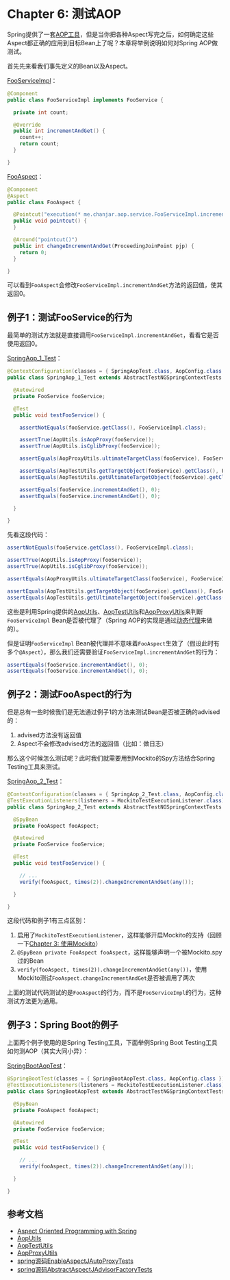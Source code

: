 # Chapter 6: 测试AOP

Spring提供了一套[AOP工具][doc-spring-aop]，但是当你把各种Aspect写完之后，如何确定这些Aspect都正确的应用到目标Bean上了呢？本章将举例说明如何对Spring AOP做测试。

首先先来看我们事先定义的Bean以及Aspect。

[FooServiceImpl][src-FooServiceImpl]：

```java
@Component
public class FooServiceImpl implements FooService {

  private int count;

  @Override
  public int incrementAndGet() {
    count++;
    return count;
  }

}
```

[FooAspect][src-FooAspect]：

```java
@Component
@Aspect
public class FooAspect {

  @Pointcut("execution(* me.chanjar.aop.service.FooServiceImpl.incrementAndGet())")
  public void pointcut() {
  }

  @Around("pointcut()")
  public int changeIncrementAndGet(ProceedingJoinPoint pjp) {
    return 0;
  }

}
```

可以看到`FooAspect`会修改`FooServiceImpl.incrementAndGet`方法的返回值，使其返回0。

## 例子1：测试FooService的行为

最简单的测试方法就是直接调用`FooServiceImpl.incrementAndGet`，看看它是否使用返回0。

[SpringAop_1_Test][src-ex1-SpringAop_1_Test]：

```java
@ContextConfiguration(classes = { SpringAopTest.class, AopConfig.class })
public class SpringAop_1_Test extends AbstractTestNGSpringContextTests {

  @Autowired
  private FooService fooService;

  @Test
  public void testFooService() {

    assertNotEquals(fooService.getClass(), FooServiceImpl.class);

    assertTrue(AopUtils.isAopProxy(fooService));
    assertTrue(AopUtils.isCglibProxy(fooService));

    assertEquals(AopProxyUtils.ultimateTargetClass(fooService), FooServiceImpl.class);

    assertEquals(AopTestUtils.getTargetObject(fooService).getClass(), FooServiceImpl.class);
    assertEquals(AopTestUtils.getUltimateTargetObject(fooService).getClass(), FooServiceImpl.class);

    assertEquals(fooService.incrementAndGet(), 0);
    assertEquals(fooService.incrementAndGet(), 0);

  }

}
```

先看这段代码：

```java
assertNotEquals(fooService.getClass(), FooServiceImpl.class);

assertTrue(AopUtils.isAopProxy(fooService));
assertTrue(AopUtils.isCglibProxy(fooService));

assertEquals(AopProxyUtils.ultimateTargetClass(fooService), FooServiceImpl.class);

assertEquals(AopTestUtils.getTargetObject(fooService).getClass(), FooServiceImpl.class);
assertEquals(AopTestUtils.getUltimateTargetObject(fooService).getClass(), FooServiceImpl.class);
```

这些是利用Spring提供的[AopUtils][javadoc-spring-AopUtils]、[AopTestUtils][javadoc-spring-AopTestUtils]和[AopProxyUtils][javadoc-spring-AopProxyUtils]来判断`FooServiceImpl` Bean是否被代理了（Spring AOP的实现是通过[动态代理][javadoc-spring-aop-proxying]来做的）。

但是证明`FooServiceImpl` Bean被代理并不意味着`FooAspect`生效了（假设此时有多个`@Aspect`），那么我们还需要验证`FooServiceImpl.incrementAndGet`的行为：

```java
assertEquals(fooService.incrementAndGet(), 0);
assertEquals(fooService.incrementAndGet(), 0);
```

## 例子2：测试FooAspect的行为

但是总有一些时候我们是无法通过例子1的方法来测试Bean是否被正确的advised的：

1. advised方法没有返回值
1. Aspect不会修改advised方法的返回值（比如：做日志）

那么这个时候怎么测试呢？此时我们就需要用到Mockito的Spy方法结合Spring Testing工具来测试。

[SpringAop_2_Test][src-ex2-SpringAop_2_Test]：

```java
@ContextConfiguration(classes = { SpringAop_2_Test.class, AopConfig.class })
@TestExecutionListeners(listeners = MockitoTestExecutionListener.class)
public class SpringAop_2_Test extends AbstractTestNGSpringContextTests {

  @SpyBean
  private FooAspect fooAspect;

  @Autowired
  private FooService fooService;

  @Test
  public void testFooService() {

    // ...
    verify(fooAspect, times(2)).changeIncrementAndGet(any());

  }

}
```

这段代码和例子1有三点区别：

1. 启用了``MockitoTestExecutionListener``，这样能够开启Mockito的支持（回顾一下[Chapter 3: 使用Mockito][chapter_3_mockito.md]）
1. ``@SpyBean private FooAspect fooAspect``，这样能够声明一个被Mockito.spy过的Bean
1. ``verify(fooAspect, times(2)).changeIncrementAndGet(any())``，使用Mockito测试``FooAspect.changeIncrementAndGet``是否被调用了两次

上面的测试代码测试的是``FooAspect``的行为，而不是``FooServiceImpl``的行为，这种测试方法更为通用。

## 例子3：Spring Boot的例子

上面两个例子使用的是Spring Testing工具，下面举例Spring Boot Testing工具如何测AOP（其实大同小异）：

[SpringBootAopTest][src-ex3-SpringBootAopTest]：

```java
@SpringBootTest(classes = { SpringBootAopTest.class, AopConfig.class })
@TestExecutionListeners(listeners = MockitoTestExecutionListener.class)
public class SpringBootAopTest extends AbstractTestNGSpringContextTests {

  @SpyBean
  private FooAspect fooAspect;

  @Autowired
  private FooService fooService;

  @Test
  public void testFooService() {

    // ...
    verify(fooAspect, times(2)).changeIncrementAndGet(any());

  }

}
```

## 参考文档

* [Aspect Oriented Programming with Spring][doc-spring-aop]
* [AopUtils][javadoc-spring-AopUtils]
* [AopTestUtils][javadoc-spring-AopTestUtils]
* [AopProxyUtils][javadoc-spring-AopProxyUtils]
* [spring源码EnableAspectJAutoProxyTests][src-gh-EnableAspectJAutoProxyTests]
* [spring源码AbstractAspectJAdvisorFactoryTests][src-gh-AbstractAspectJAdvisorFactoryTests]

[chapter_3_mockito.md]: chapter_3_mockito.md
[doc-spring-aop]: https://docs.spring.io/spring/docs/4.3.9.RELEASE/spring-framework-reference/html/aop.html
[javadoc-spring-AopUtils]: https://docs.spring.io/spring/docs/4.3.9.RELEASE/javadoc-api/org/springframework/aop/support/AopUtils.html
[javadoc-spring-AopTestUtils]: https://docs.spring.io/spring/docs/4.3.9.RELEASE/javadoc-api/org/springframework/test/util/AopTestUtils.html
[javadoc-spring-AopProxyUtils]: https://docs.spring.io/spring/docs/4.3.9.RELEASE/javadoc-api/org/springframework/aop/framework/AopProxyUtils.html
[javadoc-spring-aop-proxying]: https://docs.spring.io/spring/docs/4.3.9.RELEASE/spring-framework-reference/html/aop.html#aop-proxying

[src-FooServiceImpl]: aop/src/main/java/me/chanjar/aop/service/FooServiceImpl.java
[src-FooAspect]: aop/src/main/java/me/chanjar/aop/aspect/FooAspect.java
[src-ex1-SpringAop_1_Test]: aop/src/test/java/me/chanjar/aop/ex1/SpringAop_1_Test.java
[src-ex2-SpringAop_2_Test]: aop/src/test/java/me/chanjar/aop/ex2/SpringAop_2_Test.java
[src-ex3-SpringBootAopTest]: aop/src/test/java/me/chanjar/aop/ex3/SpringBootAopTest.java
[src-gh-EnableAspectJAutoProxyTests]: https://github.com/spring-projects/spring-framework/blob/v4.3.9.RELEASE/spring-context/src/test/java/org/springframework/context/annotation/EnableAspectJAutoProxyTests.java
[src-gh-AbstractAspectJAdvisorFactoryTests]: https://github.com/spring-projects/spring-framework/blob/v4.3.9.RELEASE/spring-aop/src/test/java/org/springframework/aop/aspectj/annotation/AbstractAspectJAdvisorFactoryTests.java

